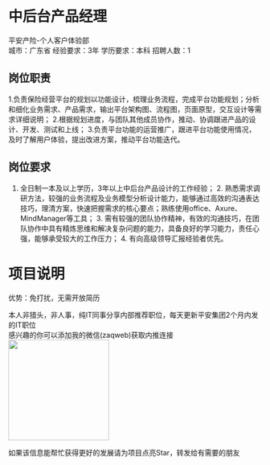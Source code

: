 # 中后台产品经理
平安产险-个人客户体验部  
城市：广东省 经验要求：3年 学历要求：本科  招聘人数：1

## 岗位职责
1.负责保险经营平台的规划以功能设计，梳理业务流程，完成平台功能规划；分析和细化业务需求、产品需求，输出平台架构图、流程图，页面原型，交互设计等需求详细说明；
   2.根据规划进度，与团队其他成员协作，推动、协调跟进产品的设计、开发、测试和上线；
   3.负责平台功能的运营推广，跟进平台功能使用情况，及时了解用户体验，提出改进方案，推动平台功能迭代。

## 岗位要求
1. 全日制一本及以上学历，3年以上中后台产品设计的工作经验；
   2. 熟悉需求调研方法，较强的业务流程及业务模型分析设计能力，能够通过高效的沟通表达技巧，理清方案，快速把握需求的核心要点；熟练使用office、Axure、MindManager等工具；
   3. 需有较强的团队协作精神，有效的沟通技巧，在团队协作中具有精炼思维和解决复杂问题的能力，具备良好的学习能力，责任心强，能够承受较大的工作压力；
   4. 有向高级领导汇报经验者优先。

# 项目说明

优势：免打扰，无需开放简历

本人非猎头，非人事，纯IT同事分享内部推荐职位，每天更新平安集团2个月内发的IT职位  
感兴趣的你可以添加我的微信(zaqweb)获取内推连接  
<img src="https://github.com/zaqweb/PA-IT-JOBS/blob/master/WechatICode.jpeg"  height="200" width="200">

如果该信息能帮忙获得更好的发展请为项目点亮Star，转发给有需要的朋友




